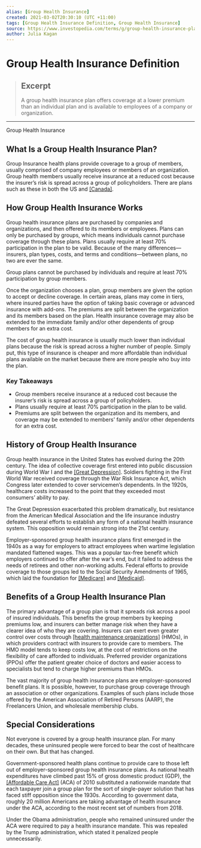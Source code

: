 ```yaml
---
alias: [Group Health Insurance]
created: 2021-03-02T20:30:10 (UTC +11:00)
tags: [Group Health Insurance Definition, Group Health Insurance]
source: https://www.investopedia.com/terms/g/group-health-insurance-plan.asp
author: Julia Kagan
---
```


# Group Health Insurance Definition

> ## Excerpt
> A group health insurance plan offers coverage at a lower premium than an individual plan and is available to employees of a company or organization.

---

Group Health Insurance
## What Is a Group Health Insurance Plan?

Group Insurance health plans provide coverage to a group of members, usually comprised of company employees or members of an organization. Group health members usually receive insurance at a reduced cost because the insurer’s risk is spread across a group of policyholders. There are plans such as these in both the US and [[Canada]](https://www.investopedia.com/articles/markets/091615/6-biggest-life-insurance-companies-canada.asp).

## How Group Health Insurance Works

Group health insurance plans are purchased by companies and organizations, and then offered to its members or employees. Plans can only be purchased by groups, which means individuals cannot purchase coverage through these plans. Plans usually require at least 70% participation in the plan to be valid. Because of the many differences—insurers, plan types, costs, and terms and conditions—between plans, no two are ever the same.

Group plans cannot be purchased by individuals and require at least 70% participation by group members.

Once the organization chooses a plan, group members are given the option to accept or decline coverage. In certain areas, plans may come in tiers, where insured parties have the option of taking basic coverage or advanced insurance with add-ons. The premiums are split between the organization and its members based on the plan. Health insurance coverage may also be extended to the immediate family and/or other dependents of group members for an extra cost.

The cost of group health insurance is usually much lower than individual plans because the risk is spread across a higher number of people. Simply put, this type of insurance is cheaper and more affordable than individual plans available on the market because there are more people who buy into the plan.

### Key Takeaways

-   Group members receive insurance at a reduced cost because the insurer’s risk is spread across a group of policyholders.
-   Plans usually require at least 70% participation in the plan to be valid. 
-   Premiums are split between the organization and its members, and coverage may be extended to members' family and/or other dependents for an extra cost.

## History of Group Health Insurance

Group health insurance in the United States has evolved during the 20th century. The idea of collective coverage first entered into public discussion during World War I and the [[Great Depression]](https://www.investopedia.com/terms/g/great_depression.asp). Soldiers fighting in the First World War received coverage through the War Risk Insurance Act, which Congress later extended to cover servicemen’s dependents. In the 1920s, healthcare costs increased to the point that they exceeded most consumers’ ability to pay.

The Great Depression exacerbated this problem dramatically, but resistance from the American Medical Association and the life insurance industry defeated several efforts to establish any form of a national health insurance system. This opposition would remain strong into the 21st century.

Employer-sponsored group health insurance plans first emerged in the 1940s as a way for employers to attract employees when wartime legislation mandated flattened wages. This was a popular tax-free benefit which employers continued to offer after the war’s end, but it failed to address the needs of retirees and other non-working adults. Federal efforts to provide coverage to those groups led to the Social Security Amendments of 1965, which laid the foundation for [[Medicare]](https://www.investopedia.com/terms/m/medicare.asp) and [[Medicaid]](https://www.investopedia.com/terms/m/medicaid.asp).

## Benefits of a Group Health Insurance Plan

The primary advantage of a group plan is that it spreads risk across a pool of insured individuals. This benefits the group members by keeping premiums low, and insurers can better manage risk when they have a clearer idea of who they are covering. Insurers can exert even greater control over costs through [[health maintenance organizations]](https://www.investopedia.com/terms/h/hmo.asp) (HMOs), in which providers contract with insurers to provide care to members. The HMO model tends to keep costs low, at the cost of restrictions on the flexibility of care afforded to individuals. Preferred provider organizations (PPOs) offer the patient greater choice of doctors and easier access to specialists but tend to charge higher premiums than HMOs.

The vast majority of group health insurance plans are employer-sponsored benefit plans. It is possible, however, to purchase group coverage through an association or other organizations. Examples of such plans include those offered by the American Association of Retired Persons (AARP), the Freelancers Union, and wholesale membership clubs.

## Special Considerations

Not everyone is covered by a group health insurance plan. For many decades, these uninsured people were forced to bear the cost of healthcare on their own. But that has changed.

Government-sponsored health plans continue to provide care to those left out of employer-sponsored group health insurance plans. As national health expenditures have climbed past 15% of gross domestic product (GDP), the [[Affordable Care Act]](https://www.investopedia.com/terms/a/affordable-care-act.asp) (ACA) of 2010 substituted a nationwide mandate that each taxpayer join a group plan for the sort of single-payer solution that has faced stiff opposition since the 1930s. According to government data, roughly 20 million Americans are taking advantage of health insurance under the ACA, according to the most recent set of numbers from 2018.

Under the Obama administration, people who remained uninsured under the ACA were required to pay a health insurance mandate. This was repealed by the Trump administration, which stated it penalized people unnecessarily.
